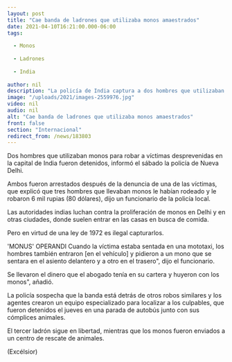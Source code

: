 ```yaml
---
layout: post
title: "Cae banda de ladrones que utilizaba monos amaestrados"
date: 2021-04-10T16:21:00.000-06:00
tags:
  
  - Monos
  
  - Ladrones
  
  - India
  
author: nil
description: "La policía de India captura a dos hombres que utilizaban monos para robar a sus víctimas en Nueva Delhi, tras la denuncia de una de sus victimas"
image: "/uploads/2021/images-2559976.jpg"
video: nil
audio: nil
alt: "Cae banda de ladrones que utilizaba monos amaestrados"
front: false
section: "Internacional"
redirect_from: /news/183803
---
```


Dos hombres que utilizaban monos para robar a víctimas desprevenidas en la capital de India fueron detenidos, informó el sábado la policía de Nueva Delhi.

Ambos fueron arrestados después de la denuncia de una de las víctimas, que explicó que tres hombres que llevaban monos le habían rodeado y le robaron 6 mil rupias (80 dólares), dijo un funcionario de la policía local.

Las autoridades indias luchan contra la proliferación de monos en Delhi y en otras ciudades, donde suelen entrar en las casas en busca de comida.

Pero en virtud de una ley de 1972 es ilegal capturarlos.

'MONUS' OPERANDI
Cuando la víctima estaba sentada en una mototaxi, los hombres también entraron [en el vehículo] y pidieron a un mono que se sentara en el asiento delantero y a otro en el trasero", dijo el funcionario.

 
Se llevaron el dinero que el abogado tenía en su cartera y huyeron con los monos", añadió.

La policía sospecha que la banda está detrás de otros robos similares y los agentes crearon un equipo especializado para localizar a los culpables, que fueron detenidos el jueves en una parada de autobús junto con sus cómplices animales.

El tercer ladrón sigue en libertad, mientras que los monos fueron enviados a un centro de rescate de animales.

(Excélsior)